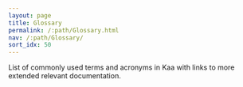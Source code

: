 ```yaml
---
layout: page
title: Glossary
permalink: /:path/Glossary.html
nav: /:path/Glossary/
sort_idx: 50
---
```


List of commonly used terms and acronyms in Kaa with links to more extended relevant documentation.